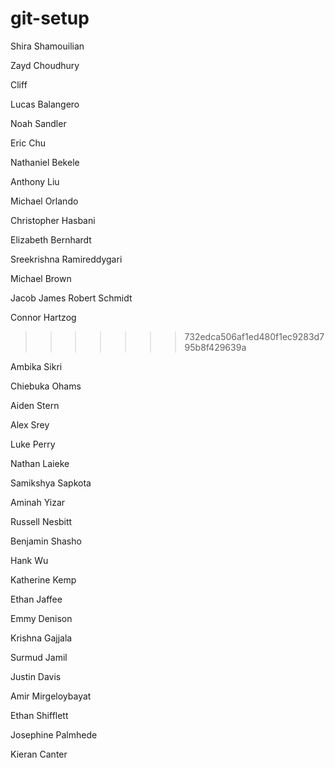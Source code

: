 # git-setup
Shira Shamouilian

Zayd Choudhury

Cliff

Lucas Balangero 

Noah Sandler

Eric Chu

Nathaniel Bekele

Anthony Liu

Michael Orlando

Christopher Hasbani

Elizabeth Bernhardt

Sreekrishna Ramireddygari

Michael Brown

Jacob James
Robert Schmidt

Connor Hartzog
>>>>>>> 732edca506af1ed480f1ec9283d795b8f429639a

Ambika Sikri

Chiebuka Ohams

Aiden Stern

Alex Srey

Luke Perry

Nathan Laieke


Samikshya Sapkota

Aminah Yizar


Russell Nesbitt


Benjamin Shasho

Hank Wu

Katherine Kemp

Ethan Jaffee

Emmy Denison

Krishna Gajjala

Surmud Jamil

Justin Davis


Amir Mirgeloybayat

Ethan Shifflett

Josephine Palmhede

Kieran Canter